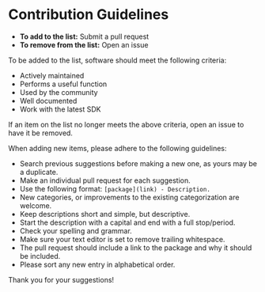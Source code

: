 # Contribution Guidelines

- **To add to the list:** Submit a pull request
- **To remove from the list:** Open an issue

To be added to the list, software should meet the following criteria:

- Actively maintained
- Performs a useful function
- Used by the community
- Well documented
- Work with the latest SDK

If an item on the list no longer meets the above criteria, open an issue to have it be removed.

When adding new items, please adhere to the following guidelines:

- Search previous suggestions before making a new one, as yours may be a duplicate.
- Make an individual pull request for each suggestion.
- Use the following format: `[package](link) - Description.`
- New categories, or improvements to the existing categorization are welcome.
- Keep descriptions short and simple, but descriptive.
- Start the description with a capital and end with a full stop/period.
- Check your spelling and grammar.
- Make sure your text editor is set to remove trailing whitespace.
- The pull request should include a link to the package and why it should be included.
- Please sort any new entry in alphabetical order.

Thank you for your suggestions!
